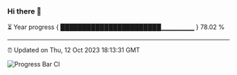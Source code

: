 ### Hi there 👋

⏳ Year progress { ███████████████████████▁▁▁▁▁▁▁ } 78.02 %

---

⏰ Updated on Thu, 12 Oct 2023 18:13:31 GMT

![Progress Bar CI](https://github.com/liununu/liununu/workflows/Progress%20Bar%20CI/badge.svg)
